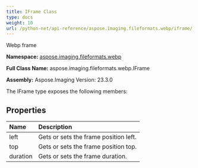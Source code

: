 ```yaml
---
title: IFrame Class
type: docs
weight: 10
url: /python-net/api-reference/aspose.imaging.fileformats.webp/iframe/
---
```


Webp frame

**Namespace:** [aspose.imaging.fileformats.webp](/imaging/python-net/api-reference/aspose.imaging.fileformats.webp/)

**Full Class Name:** aspose.imaging.fileformats.webp.IFrame

**Assembly:**  Aspose.Imaging Version: 23.3.0

The IFrame type exposes the following members:
## **Properties**
|**Name**|**Description**|
| :- | :- |
|left|Gets or sets the frame position left.|
|top|Gets or sets the frame position top.|
|duration|Gets or sets the frame duration.|
